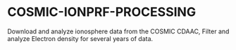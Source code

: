 # COSMIC-IONPRF-PROCESSING
Download and analyze ionosphere data from the COSMIC CDAAC, Filter and analyze Electron density for several years of data.
